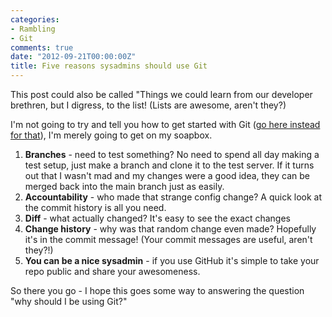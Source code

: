 ```yaml
---
categories:
- Rambling
- Git
comments: true
date: "2012-09-21T00:00:00Z"
title: Five reasons sysadmins should use Git
---
```

This post could also be called "Things we could learn from our developer brethren, but I digress, to the list! (Lists are awesome, aren't they?)

I'm not going to try and tell you how to get started with Git ([go here instead for that](http://glarizza.posterous.com/using-git-for-mac-sysadmins-part-1)), I'm merely going to get on my soapbox.

1. **Branches** - need to test something? No need to spend all day making a test setup, just make a branch and clone it to the test server. If it turns out that I wasn't mad and my changes were a good idea, they can be merged back into the main branch just as easily.
2. **Accountability** - who made that strange config change? A quick look at the commit history is all you need.
3. **Diff** - what actually changed? It's easy to see the exact changes
4. **Change history** - why was that random change even made? Hopefully it's in the commit message! (Your commit messages are useful, aren't they?!)
5. **You can be a nice sysadmin** - if you use GitHub it's simple to take your repo public and share your awesomeness.

So there you go - I hope this goes some way to answering the question "why should I be using Git?"
